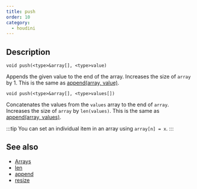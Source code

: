 ```yaml
---
title: push
order: 10
category:
  - houdini
---
```


## Description

`void push(<type>&array[], <type>value)`

Appends the given value to the end of the array. Increases the size of `array`
by 1. This is the same as [append(array, value)](append.html "Adds an item to
an array or string.").

`void push(<type>&array[], <type>values[])`

Concatenates the values from the `values` array to the end of `array`.
Increases the size of `array` by `len(values)`. This is the same as
[append(array, values)](append.html "Adds an item to an array or string.").

:::tip
You can set an individual item in an array using `array[n] = x`.
:::

## See also

- [Arrays](../arrays.html)
- [len](len.html)
- [append](append.html)
- [resize](resize.html)
